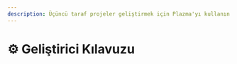 ```yaml
---
description: Üçüncü taraf projeler geliştirmek için Plazma'yı kullanın.
---
```


# ⚙️ Geliştirici Kılavuzu
